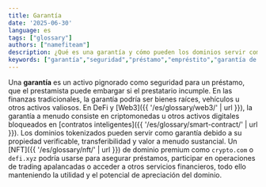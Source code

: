 ```yaml
---
title: Garantía
date: '2025-06-30'
language: es
tags: ["glossary"]
authors: ["namefiteam"]
description: ¿Qué es una garantía y cómo pueden los dominios servir como garantía en DeFi?
keywords: ["garantía","seguridad","préstamo","empréstito","garantía de dominio","DeFi"]
---
```



Una **garantía** es un activo pignorado como seguridad para un préstamo, que el prestamista puede embargar si el prestatario incumple. En las finanzas tradicionales, la garantía podría ser bienes raíces, vehículos u otros activos valiosos. En DeFi y [Web3]({{ '/es/glossary/web3/' | url }}), la garantía a menudo consiste en criptomonedas u otros activos digitales bloqueados en [contratos inteligentes]({{ '/es/glossary/smart-contract/' | url }}). Los dominios tokenizados pueden servir como garantía debido a su propiedad verificable, transferibilidad y valor a menudo sustancial. Un [NFT]({{ '/es/glossary/nft/' | url }}) de dominio premium como `crypto.com` o `defi.xyz` podría usarse para asegurar préstamos, participar en operaciones de trading apalancadas o acceder a otros servicios financieros, todo ello manteniendo la utilidad y el potencial de apreciación del dominio.